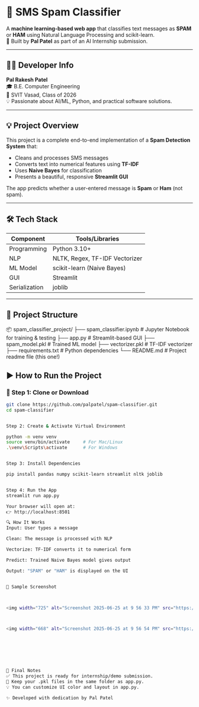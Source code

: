 
# 📩 SMS Spam Classifier

A **machine learning-based web app** that classifies text messages as **SPAM** or **HAM** using Natural Language Processing and scikit-learn.  
🔧 Built by **Pal Patel** as part of an AI Internship submission.

---

## 👨‍💻 Developer Info

**Pal Rakesh Patel**  
🎓 B.E. Computer Engineering  
🏫 SVIT Vasad, Class of 2026  
💡 Passionate about AI/ML, Python, and practical software solutions.

---

## 💡 Project Overview

This project is a complete end-to-end implementation of a **Spam Detection System** that:

- Cleans and processes SMS messages
- Converts text into numerical features using **TF-IDF**
- Uses **Naive Bayes** for classification
- Presents a beautiful, responsive **Streamlit GUI**

The app predicts whether a user-entered message is **Spam** or **Ham** (not spam).

---

## 🛠️ Tech Stack

| Component       | Tools/Libraries              |
|----------------|------------------------------|
| Programming     | Python 3.10+                 |
| NLP             | NLTK, Regex, TF-IDF Vectorizer |
| ML Model        | scikit-learn (Naive Bayes)   |
| GUI             | Streamlit                    |
| Serialization   | joblib                       |

---

## 📁 Project Structure

📦 spam_classifier_project/
├── spam_classifier.ipynb # Jupyter Notebook for training & testing
├── app.py # Streamlit-based GUI
├── spam_model.pkl # Trained ML model
├── vectorizer.pkl # TF-IDF vectorizer
├── requirements.txt # Python dependencies
└── README.md # Project readme file (this one!)

## ▶️ How to Run the Project

### 🔹 Step 1: Clone or Download

```bash
git clone https://github.com/palpatel/spam-classifier.git
cd spam-classifier


Step 2: Create & Activate Virtual Environment

python -m venv venv
source venv/bin/activate     # For Mac/Linux
.\venv\Scripts\activate      # For Windows


Step 3: Install Dependencies

pip install pandas numpy scikit-learn streamlit nltk joblib


Step 4: Run the App
streamlit run app.py

Your browser will open at:
👉 http://localhost:8501

🔍 How It Works
Input: User types a message

Clean: The message is processed with NLP

Vectorize: TF-IDF converts it to numerical form

Predict: Trained Naive Bayes model gives output

Output: "SPAM" or "HAM" is displayed on the UI


📸 Sample Screenshot



<img width="725" alt="Screenshot 2025-06-25 at 9 56 33 PM" src="https://github.com/user-attachments/assets/5cf74d64-32d3-4c77-a84c-1930566d70c8" />



<img width="668" alt="Screenshot 2025-06-25 at 9 56 54 PM" src="https://github.com/user-attachments/assets/da7313ff-fee9-425c-b824-e8c97a93715a" />







📌 Final Notes
✅ This project is ready for internship/demo submission.
📁 Keep your .pkl files in the same folder as app.py.
💡 You can customize UI color and layout in app.py.

✨ Developed with dedication by Pal Patel
